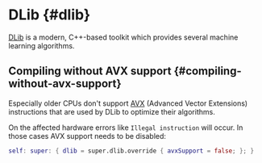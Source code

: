 # DLib {#dlib}

[DLib](http://dlib.net/) is a modern, C++\-based toolkit which provides several machine learning algorithms.

## Compiling without AVX support {#compiling-without-avx-support}

Especially older CPUs don't support [AVX](https://en.wikipedia.org/wiki/Advanced_Vector_Extensions) (Advanced Vector Extensions) instructions that are used by DLib to optimize their algorithms.

On the affected hardware errors like `Illegal instruction` will occur. In those cases AVX support needs to be disabled:

```nix
self: super: { dlib = super.dlib.override { avxSupport = false; }; }
```
